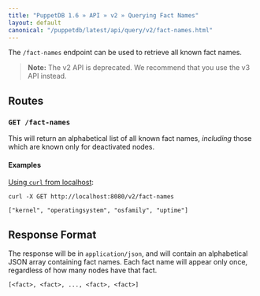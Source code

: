 ```yaml
---
title: "PuppetDB 1.6 » API » v2 » Querying Fact Names"
layout: default
canonical: "/puppetdb/latest/api/query/v2/fact-names.html"
---
```


[curl]: ../curl.html#using-curl-from-localhost-non-sslhttp

The `/fact-names` endpoint can be used to retrieve all known fact names.

> **Note:** The v2 API is deprecated. We recommend that you use the v3 API instead.

## Routes

### `GET /fact-names`

This will return an alphabetical list of all known fact names, *including* those which are
known only for deactivated nodes.

#### Examples

[Using `curl` from localhost][curl]:

    curl -X GET http://localhost:8080/v2/fact-names

    ["kernel", "operatingsystem", "osfamily", "uptime"]

## Response Format

The response will be in `application/json`, and will contain an alphabetical
JSON array containing fact names. Each fact name will appear only once,
regardless of how many nodes have that fact.

    [<fact>, <fact>, ..., <fact>, <fact>]
